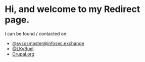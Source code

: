 # Hi, and welcome to my Redirect page.

I can be found / contacted on:
 - <a rel="me" href="https://infosec.exchange/@sysosmaster">@sysosmaster@infosec.exchange</a>
 - [@LKvBuel](https://twitter.com/LKvBuel)
 - [Drupal.org](https://drupal.org/u/sysosmaster)
